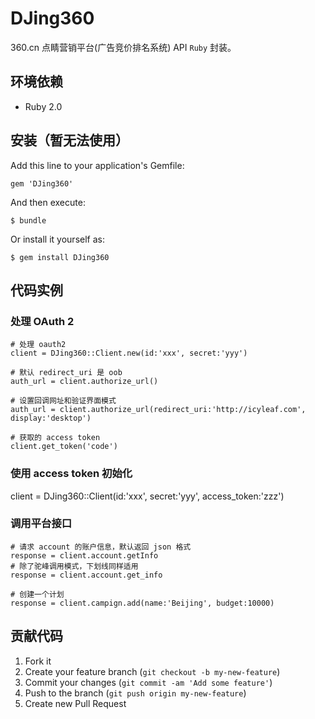 # DJing360

360.cn 点睛营销平台(广告竞价排名系统) API `Ruby` 封装。

## 环境依赖

* Ruby 2.0

## 安装（暂无法使用）

Add this line to your application's Gemfile:

    gem 'DJing360'

And then execute:

    $ bundle

Or install it yourself as:

    $ gem install DJing360

## 代码实例

### 处理 OAuth 2

    # 处理 oauth2
    client = DJing360::Client.new(id:'xxx', secret:'yyy')
    
    # 默认 redirect_uri 是 oob
    auth_url = client.authorize_url() 

    # 设置回调网址和验证界面模式 
    auth_url = client.authorize_url(redirect_uri:'http://icyleaf.com', display:'desktop')

    # 获取的 access token
    client.get_token('code')

### 使用 access token 初始化

  client = DJing360::Client(id:'xxx', secret:'yyy', access_token:'zzz')

### 调用平台接口

    # 请求 account 的账户信息，默认返回 json 格式
    response = client.account.getInfo 
    # 除了驼峰调用模式，下划线同样适用
    response = client.account.get_info
    
    # 创建一个计划
    response = client.campign.add(name:'Beijing', budget:10000)

## 贡献代码

1. Fork it
2. Create your feature branch (`git checkout -b my-new-feature`)
3. Commit your changes (`git commit -am 'Add some feature'`)
4. Push to the branch (`git push origin my-new-feature`)
5. Create new Pull Request
